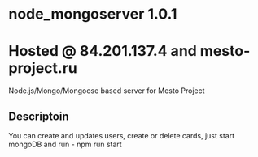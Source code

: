 # node_mongoserver 1.0.1
# Hosted @ 84.201.137.4 and mesto-project.ru
Node.js/Mongo/Mongoose based server for Mesto Project

## Descriptoin

You can create and updates users, create or delete cards, just start mongoDB and run - npm run start
